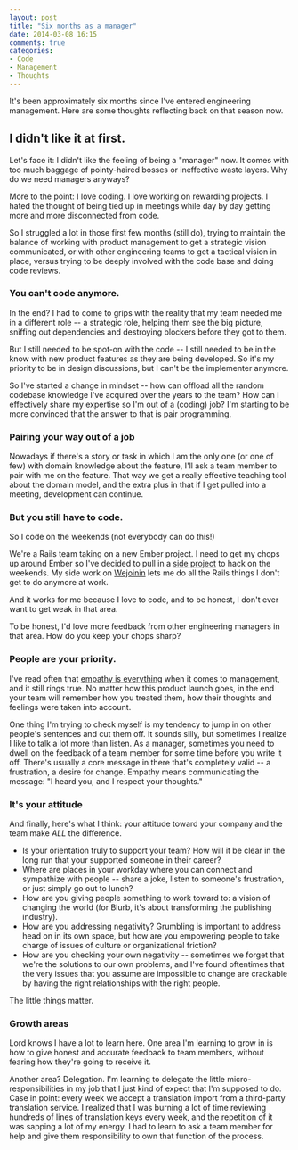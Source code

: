 ```yaml
---
layout: post
title: "Six months as a manager"
date: 2014-03-08 16:15
comments: true
categories: 
- Code
- Management
- Thoughts
---
```

It's been approximately six months since I've entered engineering management. Here are some thoughts reflecting back on that season now.

## I didn't like it at first.

Let's face it: I didn't like the feeling of being a "manager" now. It comes with too much baggage of pointy-haired bosses or ineffective waste layers. Why do we need managers anyways?

More to the point: I love coding. I love working on rewarding projects. I hated the thought of being tied up in meetings while day by day getting more and more disconnected from code.

So I struggled a lot in those first few months (still do), trying to maintain the balance of working with product management to get a strategic vision communicated, or with other engineering teams to get a tactical vision in place, versus trying to be deeply involved with the code base and doing code reviews.

### You can't code anymore.

In the end? I had to come to grips with the reality that my team needed me in a different role -- a strategic role, helping them see the big picture, sniffing out dependencies and destroying blockers before they got to them.

But I still needed to be spot-on with the code -- I still needed to be in the know with new product features as they are being developed. So it's my priority to be in design discussions, but I can't be the implementer anymore.

So I've started a change in mindset -- how can offload all the random codebase knowledge I've acquired over the years to the team? How can I effectively share my expertise so I'm out of a (coding) job? I'm starting to be more convinced that the answer to that is pair programming.

### Pairing your way out of a job

Nowadays if there's a story or task in which I am the only one (or one of few) with domain knowledge about the feature, I'll ask a team member to pair with me on the feature. That way we get a really effective teaching tool about the domain model, and the extra plus in that if I get pulled into a meeting, development can continue.

### But you still have to code.

So I code on the weekends (not everybody can do this!)

We're a Rails team taking on a new Ember project. I need to get my chops up around Ember so I've decided to pull in a [side project](https://github.com/andrewhao/hendrix) to hack on the weekends. My side work on [Wejoinin](http://www.wejoinin.com) lets me do all the Rails things I don't get to do anymore at work.

And it works for me because I love to code, and to be honest, I don't ever want to get weak in that area.

To be honest, I'd love more feedback from other engineering managers in that area. How do you keep your chops sharp?

### People are your priority.

I've read often that [empathy is everything](http://firstround.com/article/My-Management-Lessons-from-Three-Failed-Startups-Google-Apple-Dropbox-Twitter-and-Square) when it comes to management, and it still rings true. No matter how this product launch goes, in the end your team will remember how you treated them, how their thoughts and feelings were taken into account.

One thing I'm trying to check myself is my tendency to jump in on other people's sentences and cut them off. It sounds silly, but sometimes I realize I like to talk a lot more than listen. As a manager, sometimes you need to dwell on the feedback of a team member for some time before you write it off. There's usually a core message in there that's completely valid -- a frustration, a desire for change. Empathy means communicating the message: "I heard you, and I respect your thoughts."

### It's your attitude

And finally, here's what I think: your attitude toward your company and the team make *ALL* the difference.

* Is your orientation truly to support your team? How will it be clear in the long run that your supported someone in their career?
* Where are places in your workday where you can connect and sympathize with people -- share a joke, listen to someone's frustration, or just simply go out to lunch?
* How are you giving people something to work toward to: a vision of changing the world (for Blurb, it's about transforming the publishing industry).
* How are you addressing negativity? Grumbling is important to address head on in its own space, but how are you empowering people to take charge of issues of culture or organizational friction?
* How are you checking your own negativity -- sometimes we forget that we're the solutions to our own problems, and I've found oftentimes that the very issues that you assume are impossible to change are crackable by having the right relationships with the right people.

The little things matter.

### Growth areas

Lord knows I have a lot to learn here. One area I'm learning to grow in is how to give honest and accurate feedback to team members, without fearing how they're going to receive it.

Another area? Delegation. I'm learning to delegate the little micro-responsibilities in my job that I just kind of expect that I'm supposed to do. Case in point: every week we accept a translation import from a third-party translation service. I realized that I was burning a lot of time reviewing hundreds of lines of translation keys every week, and the repetition of it was sapping a lot of my energy. I had to learn to ask a team member for help and give them responsibility to own that function of the process.